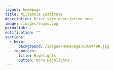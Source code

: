 ```yaml
---
layout: homepage
title: Millennia Institute
description: Brief site description here
image: /images/logos.jpg
permalink: /
notification: ""
sections:
  - hero:
      background: /images/Homepage/DSC04498.jpg
  - resources:
      title: Highlights
      button: More Highlights
---
```

